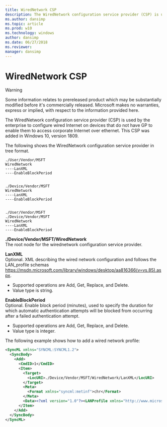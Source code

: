 ```yaml
---
title: WiredNetwork CSP
description: The WiredNetwork configuration service provider (CSP) is used by the enterprise to configure wired Internet on devices that do not have GP. Learn how it works.
ms.author: dansimp
ms.topic: article
ms.prod: w10
ms.technology: windows
author: dansimp
ms.date: 06/27/2018
ms.reviewer: 
manager: dansimp
---
```


# WiredNetwork CSP 

> [!WARNING]
> Some information relates to prereleased product which may be substantially modified before it's commercially released. Microsoft makes no warranties, express or implied, with respect to the information provided here.

The WiredNetwork configuration service provider (CSP) is used by the enterprise to configure wired Internet on devices that do not have GP to enable them to access corporate Internet over ethernet. This CSP was added in Windows 10, version 1809.

The following shows the WiredNetwork configuration service provider in tree format.
```
./User/Vendor/MSFT
WiredNetwork
----LanXML
----EnableBlockPeriod


./Device/Vendor/MSFT
WiredNetwork
----LanXML
----EnableBlockPeriod


./User/Vendor/MSFT
./Device/Vendor/MSFT
WiredNetwork
----LanXML
----EnableBlockPeriod
```
<a href="" id="wirednetwork"></a>**./Device/Vendor/MSFT/WiredNetwork**  
The root node for the wirednetwork configuration service provider.

<a href="" id="lanxml"></a>**LanXML**  
Optional. XML describing the wired network configuration and follows the LAN_profile schemas https://msdn.microsoft.com/library/windows/desktop/aa816366(v=vs.85).aspx.

- Supported operations are Add, Get, Replace, and Delete. 
- Value type is string.

<a href="" id="enableblockperiod"></a>**EnableBlockPeriod**  
 Optional. Enable block period (minutes), used to specify the duration for which automatic authentication attempts will be blocked from occurring after a failed authentication attempt.

- Supported operations are Add, Get, Replace, and Delete. 
- Value type is integer.

The following example shows how to add a wired network profile:
```xml
<SyncML xmlns="SYNCML:SYNCML1.2">
  <SyncBody>
    <Add>
      <CmdID>1</CmdID>
      <Item>
        <Target>
          <LocURI>./Device/Vendor/MSFT/WiredNetwork/LanXML</LocURI>
        </Target>
        <Meta>
          <Format xmlns="syncml:metinf">chr</Format>
        </Meta>
        <Data><?xml version="1.0"?><LANProfile xmlns="http://www.microsoft.com/networking/LAN/profile/v1"><MSM><security><OneXEnforced>false</OneXEnforced><OneXEnabled>true</OneXEnabled><OneX xmlns="http://www.microsoft.com/networking/OneX/v1"><EAPConfig><EapHostConfig xmlns="http://www.microsoft.com/provisioning/EapHostConfig"><EapMethod><Type xmlns="http://www.microsoft.com/provisioning/EapCommon">25</Type><VendorId xmlns="http://www.microsoft.com/provisioning/EapCommon">0</VendorId><VendorType xmlns="http://www.microsoft.com/provisioning/EapCommon">0</VendorType><AuthorId xmlns="http://www.microsoft.com/provisioning/EapCommon">0</AuthorId></EapMethod><Config xmlns="http://www.microsoft.com/provisioning/EapHostConfig"><Eap xmlns="http://www.microsoft.com/provisioning/BaseEapConnectionPropertiesV1"><Type>25</Type><EapType xmlns="http://www.microsoft.com/provisioning/MsPeapConnectionPropertiesV1"><ServerValidation><DisableUserPromptForServerValidation>false</DisableUserPromptForServerValidation><ServerNames></ServerNames></ServerValidation><FastReconnect>true</FastReconnect><InnerEapOptional>false</InnerEapOptional><Eap xmlns="http://www.microsoft.com/provisioning/BaseEapConnectionPropertiesV1"><Type>26</Type><EapType xmlns="http://www.microsoft.com/provisioning/MsChapV2ConnectionPropertiesV1"><UseWinLogonCredentials>false</UseWinLogonCredentials></EapType></Eap><EnableQuarantineChecks>false</EnableQuarantineChecks><RequireCryptoBinding>false</RequireCryptoBinding><PeapExtensions><PerformServerValidation xmlns="http://www.microsoft.com/provisioning/MsPeapConnectionPropertiesV2">true</PerformServerValidation><AcceptServerName xmlns="http://www.microsoft.com/provisioning/MsPeapConnectionPropertiesV2">false</AcceptServerName><PeapExtensionsV2 xmlns="http://www.microsoft.com/provisioning/MsPeapConnectionPropertiesV2"><AllowPromptingWhenServerCANotFound xmlns="http://www.microsoft.com/provisioning/MsPeapConnectionPropertiesV3">true</AllowPromptingWhenServerCANotFound></PeapExtensionsV2></PeapExtensions></EapType></Eap></Config></EapHostConfig></EAPConfig></OneX></security></MSM></LANProfile> </Data>
      </Item>
    </Add>
  </SyncBody>
</SyncML>
```
